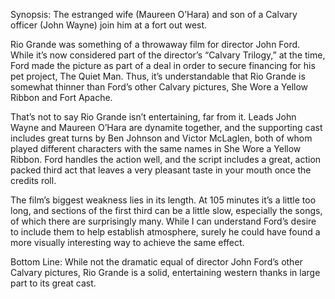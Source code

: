 Synopsis: The estranged wife (Maureen O’Hara) and son of a Calvary officer (John Wayne) join him at a fort out west.

Rio Grande was something of a throwaway film for director John Ford.  While it’s now considered part of the director’s “Calvary Trilogy,” at the time, Ford made the picture as part of a deal in order to secure financing for his pet project, The Quiet Man.  Thus, it’s understandable that Rio Grande is somewhat thinner than Ford’s other Calvary pictures, She Wore a Yellow Ribbon and Fort Apache.

That’s not to say Rio Grande isn’t entertaining, far from it.  Leads John Wayne and Maureen O’Hara are dynamite together, and the supporting cast includes great turns by Ben Johnson and Victor McLaglen, both of whom played different characters with the same names in She Wore a Yellow Ribbon.  Ford handles the action well, and the script includes a great, action packed third act that leaves a very pleasant taste in your mouth once the credits roll.

The film’s biggest weakness lies in its length.  At 105 minutes it’s a little too long, and sections of the first third can be a little slow, especially the songs, of which there are surprisingly many.  While I can understand Ford’s desire to include them to help establish atmosphere, surely he could have found a more visually interesting way to achieve the same effect.

Bottom Line: While not the dramatic equal of director John Ford’s other Calvary pictures, Rio Grande is a solid, entertaining western thanks in large part to its great cast. 
